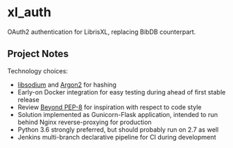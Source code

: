 # xl_auth

OAuth2 authentication for LibrisXL, replacing BibDB counterpart.


## Project Notes

Technology choices:

* [libsodium](https://download.libsodium.org/doc/) and 
  [Argon2](https://en.wikipedia.org/wiki/Argon2) for hashing
* Early-on Docker integration for easy testing during ahead of first
  stable release
* Review [Beyond PEP-8](https://www.youtube.com/watch?v=wf-BqAjZb8M) for
  inspiration with respect to code style
* Solution implemented as Gunicorn-Flask application, intended to
  run behind Nginx reverse-proxying for production
* Python 3.6 strongly preferred, but should probably run on 2.7 as well
* Jenkins multi-branch declarative pipeline for CI during development

